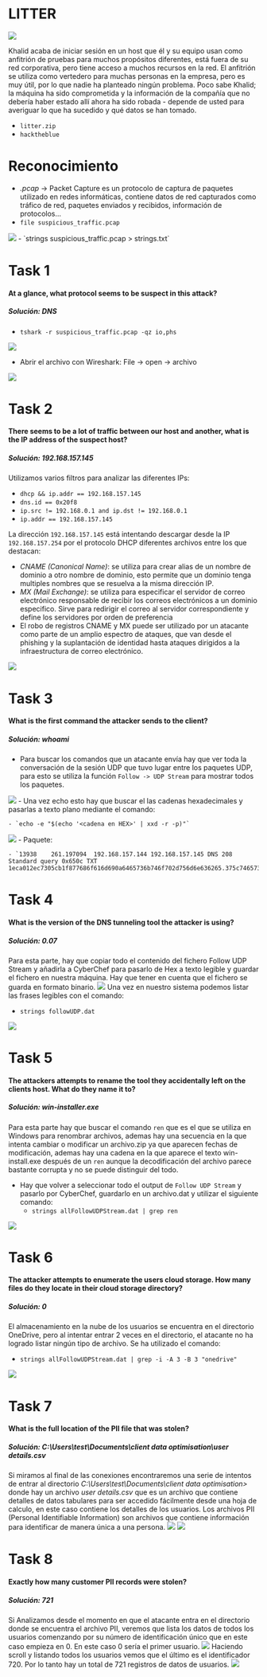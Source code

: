 # LITTER
<img src="ANEXOS/Litter/2024-03-03  03-42-05.png">

Khalid acaba de iniciar sesión en un host que él y su equipo usan como anfitrión de pruebas para muchos propósitos diferentes, está fuera de su red corporativa, pero tiene acceso a muchos recursos en la red. El anfitrión se utiliza como vertedero para muchas personas en la empresa, pero es muy útil, por lo que nadie ha planteado ningún problema. Poco sabe Khalid; la máquina ha sido comprometida y la información de la compañía que no debería haber estado allí ahora ha sido robada - depende de usted para averiguar lo que ha sucedido y qué datos se han tomado.
- `litter.zip` 
- `hacktheblue`

# Reconocimiento
- *.pcap* -> Packet Capture es un protocolo de captura de paquetes utilizado en redes informáticas, contiene datos de red capturados como tráfico de red, paquetes enviados y recibidos, información de protocolos...
- `file suspicious_traffic.pcap`
<img src="ANEXOS/Litter/2024-03-02  16-31-51.png">
- `strings suspicious_traffic.pcap > strings.txt`

# Task 1
#### At a glance, what protocol seems to be suspect in this attack?
##### Solución: DNS

- `tshark -r suspicious_traffic.pcap -qz io,phs`
<img src="ANEXOS/Litter/2024-03-02  17-03-17.png">

- Abrir el archivo con Wireshark: File -> open -> archivo
<img src="ANEXOS/Litter/2024-03-02  17-09-08.png">

# Task 2
#### There seems to be a lot of traffic between our host and another, what is the IP address of the suspect host?
##### Solución: 192.168.157.145

Utilizamos varios filtros para analizar las diferentes IPs:
- `dhcp && ip.addr == 192.168.157.145`
- `dns.id == 0x20f8`
- `ip.src != 192.168.0.1 and ip.dst != 192.168.0.1`
- `ip.addr == 192.168.157.145`

La dirección `192.168.157.145` está intentando descargar desde la IP `192.168.157.254` por el protocolo DHCP diferentes archivos entre los que destacan:
- *CNAME (Canonical Name)*: se utiliza para crear alias de un nombre de dominio a otro nombre de dominio, esto permite que un dominio tenga multiples nombres que se resuelva a la misma dirección IP.
- *MX (Mail Exchange)*: se utiliza para especificar el servidor de correo electrónico responsable de recibir los correos electrónicos a un dominio especifico. Sirve para redirigir el correo al servidor correspondiente y define los servidores por orden de preferencia
- El robo de registros CNAME y MX puede ser utilizado por un atacante como parte de un amplio espectro de ataques, que van desde el phishing y la suplantación de identidad hasta ataques dirigidos a la infraestructura de correo electrónico. 
<img src="ANEXOS/Litter/2024-03-02  18-01-48.png">

# Task 3
#### What is the first command the attacker sends to the client?
##### Solución: whoami

- Para buscar los comandos que un atacante envía hay que ver toda la conversación de la sesión UDP que tuvo lugar entre los paquetes UDP, para esto se utiliza la función `Follow -> UDP Stream` para mostrar todos los paquetes.
<img src="ANEXOS/Litter/2024-03-02  23-31-02.png">
- Una vez echo esto hay que buscar el las cadenas hexadecimales y pasarlas a texto plano mediante el comando:
  
	- `echo -e "$(echo '<cadena en HEX>' | xxd -r -p)"`
   
<img src="ANEXOS/Litter/2024-03-02  23-30-26.png">
- Paquete: 

	- `13938	261.197094	192.168.157.144	192.168.157.145	DNS	208	Standard query 0x650c TXT 1eca012ec7305cb1f877686f616d690a6465736b746f702d756d6e636265.375c746573740d0a0d0a433a5c55736572735c746573745c446f776e6c6f.6164733e.microsofto365.com`

# Task 4
#### What is the version of the DNS tunneling tool the attacker is using?
##### Solución: 0.07

Para esta parte, hay que copiar todo el contenido del fichero Follow UDP Stream y añadirla a CyberChef para pasarlo de Hex a texto legible y guardar el fichero en nuestra máquina. Hay que tener en cuenta que el fichero se guarda en formato binario. 
<img src="ANEXOS/Litter/2024-03-03  00-59-45.png">
Una vez en nuestro sistema podemos listar las frases legibles con el comando:
- `strings followUDP.dat`
<img src="ANEXOS/Litter/2024-03-03  00-58-40.png">

# Task 5
#### The attackers attempts to rename the tool they accidentally left on the clients host. What do they name it to?
##### Solución: win-installer.exe

Para esta parte hay que buscar el comando `ren` que es el que se utiliza en Windows para renombrar archivos, ademas hay una secuencia en la que intenta cambiar o modificar un archivo.zip ya que aparecen fechas de modificación, ademas hay una cadena en la que aparece el texto win-install.exe después de un `ren` aunque la decodificación del archivo parece bastante corrupta y no se puede distinguir del todo.
- Hay que volver a seleccionar todo el output de `Follow UDP Stream` y pasarlo por CyberChef, guardarlo en un archivo.dat y utilizar el siguiente comando:
	- `strings allFollowUDPStream.dat | grep ren`
<img src="ANEXOS/Litter/2024-03-03  02-48-20.png">

# Task 6
#### The attacker attempts to enumerate the users cloud storage. How many files do they locate in their cloud storage directory?
##### Solución: 0

El almacenamiento en la nube de los usuarios se encuentra en el directorio OneDrive, pero al intentar entrar 2 veces en el directorio, el atacante no ha logrado listar ningún tipo de archivo. Se ha utilizado el comando:
- `strings allFollowUDPStream.dat | grep -i -A 3 -B 3 "onedrive"`
<img src="ANEXOS/Litter/2024-03-03  02-50-51.png">

# Task 7
#### What is the full location of the PII file that was stolen?
##### Solución: C:\\Users\\test\\Documents\\client data optimisation\\user details.csv

Si miramos al final de las conexiones encontraremos una serie de intentos de entrar al directorio *C:\Users\test\Documents\client data optimisation>* donde hay un archivo *user details.csv* que es un archivo que contiene detalles de datos tabulares para ser accedido fácilmente desde una hoja de calculo, en este caso contiene los detalles de los usuarios. Los archivos PII (Personal Identifiable Information) son archivos que contiene información para identificar de manera única a una persona.
<img src="ANEXOS/Litter/2024-03-03  02-56-28.png">
<img src="ANEXOS/Litter/2024-03-03  03-12-57.png">

# Task 8
#### Exactly how many customer PII records were stolen?
##### Solución: 721

Si Analizamos desde el momento en que el atacante entra en el directorio donde se encuentra el archivo PII, veremos que lista los datos de todos los usuarios comenzando por su número de identificación único que en este caso empieza en 0. En este caso 0 sería el primer usuario.
<img src="ANEXOS/Litter/2024-03-03  03-18-28.png">
Haciendo scroll y listando todos los usuarios vemos que el último es el identificador 720. Por lo tanto hay un total de 721 registros de datos de usuarios.
<img src="ANEXOS/Litter/2024-03-03  03-23-02.png">
